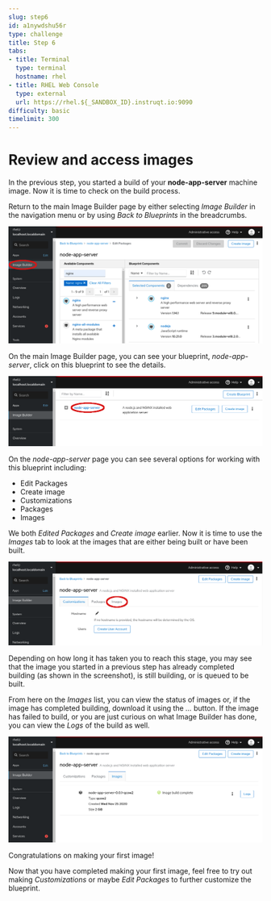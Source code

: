 ```yaml
---
slug: step6
id: a1nywdshu56r
type: challenge
title: Step 6
tabs:
- title: Terminal
  type: terminal
  hostname: rhel
- title: RHEL Web Console
  type: external
  url: https://rhel.${_SANDBOX_ID}.instruqt.io:9090
difficulty: basic
timelimit: 300
---
```

# Review and access images

In the previous step, you started a build of your __node-app-server__ machine
image.  Now it is time to check on the build process.

Return to the main Image Builder page by either selecting *Image Builder* in the
navigation menu or by using *Back to Blueprints* in the breadcrumbs.

![Back to Image Builder Homepage](../assets/Back-to-ImageBuilder.png)

On the main Image Builder page, you can see your blueprint, *node-app-server*,
click on this blueprint to see the details.

![Selecting node-app-server](../assets/Main-page.png)

On the *node-app-server* page you can see several options for working with
this blueprint including:
* Edit Packages
* Create image
* Customizations
* Packages
* Images

We both *Edited Packages* and *Create image* earlier.  Now it is time to use
the *Images* tab to look at the images that are either being built or have
been built.

![Accessing the image queue](../assets/node-app-server-page.png)

Depending on how long it has taken you to reach this stage, you may see that
the image you started in a previous step has already completed building (as
shown in the screenshot), is still building, or is queued to be built.

From here on the *Images* list, you can view the status of images or, if the
image has completed building, download it using the *...* button.  If the image
has failed to build, or you are just curious on what Image Builder has done,
you can view the *Logs* of the build as well.

![Image Queue](../assets/images-queue.png)

Congratulations on making your first image!

Now that you have completed making your first image, feel free to try out making
*Customizations* or maybe *Edit Packages* to further customize the blueprint.
